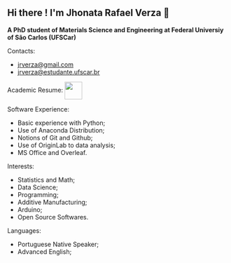 ## Hi there ! I'm Jhonata Rafael Verza 👋

**A PhD student of Materials Science and Engineering at Federal Universiy of São Carlos (UFSCar)**

Contacts: 
- jrverza@gmail.com
- jrverza@estudante.ufscar.br

Academic Resume: <a href="http://lattes.cnpq.br/3941324607046810"><img src="https://user-images.githubusercontent.com/78749835/117311797-ea87f380-ae5a-11eb-90d7-4ffb9e3c4b12.png" align="center" height="40" width="40" ></a>
   

Software Experience:
- Basic experience with Python;
- Use of Anaconda Distribution;
- Notions of Git and Github;
- Use of OriginLab to data analysis;
- MS Office and Overleaf.

Interests:
- Statistics and Math;
- Data Science;
- Programming;
- Additive Manufacturing;
- Arduino;
- Open Source Softwares.

Languages:
- Portuguese Native Speaker;
- Advanced English;



